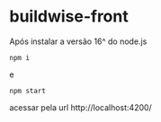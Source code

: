 # buildwise-front

Após instalar a versão 16^ do node.js

``` npm i ```

e

``` npm start ```

acessar pela url  http://localhost:4200/

